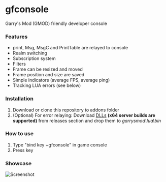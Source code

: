 # gfconsole

Garry's Mod (GMOD) friendly developer console

### Features
- print, Msg, MsgC and PrintTable are relayed to console
- Realm switching
- Subscription system
- Filters
- Frame can be resized and moved
- Frame position and size are saved
- Simple indicators (average FPS, average ping)
- Tracking LUA errors (see below)

### Installation
1. Download or clone this repository to addons folder
2. (Optional) For error relaying: Download [DLLs](https://github.com/danielga/gm_luaerror) **(x64 server builds are supported)** from releases section and drop them to *garrysmod\lua\bin*

### How to use
1. Type "bind key +gfconsole" in game console
2. Press key

### Showcase
![Screenshot](https://i.imgur.com/dBec2Br.png)
